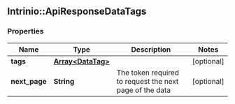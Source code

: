 ## Intrinio::ApiResponseDataTags

### Properties
Name | Type | Description | Notes
------------ | ------------- | ------------- | -------------
**tags** | [**Array&lt;DataTag&gt;**](DataTag.md) |  | [optional] 
**next_page** | **String** | The token required to request the next page of the data | [optional] 


